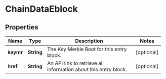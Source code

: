 
# ChainDataEblock

## Properties
Name | Type | Description | Notes
------------ | ------------- | ------------- | -------------
**keymr** | **String** | The Key Merkle Root for this entry block. |  [optional]
**href** | **String** | An API link to retrieve all information about this entry block. |  [optional]



